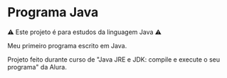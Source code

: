 # Programa Java

:warning: Este projeto é para estudos da linguagem Java :warning:

Meu primeiro programa escrito em Java.

Projeto feito durante curso de "Java JRE e JDK: compile e execute o seu programa" da Alura.
